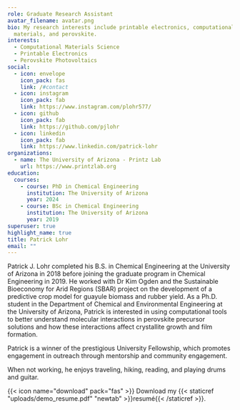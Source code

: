 ```yaml
---
role: Graduate Research Assistant
avatar_filename: avatar.png
bio: My research interests include printable electronics, computational
  materials, and perovskite.
interests:
  - Computational Materials Science
  - Printable Electronics
  - Perovskite Photovoltaics
social:
  - icon: envelope
    icon_pack: fas
    link: /#contact
  - icon: instagram
    icon_pack: fab
    link: https://www.instagram.com/plohr577/
  - icon: github
    icon_pack: fab
    link: https://github.com/pjlohr
  - icon: linkedin
    icon_pack: fab
    link: https://www.linkedin.com/patrick-lohr
organizations:
  - name: The University of Arizona - Printz Lab
    url: https://www.printzlab.org
education:
  courses:
    - course: PhD in Chemical Engineering
      institution: The University of Arizona
      year: 2024
    - course: BSc in Chemical Engineering
      institution: The University of Arizona
      year: 2019
superuser: true
highlight_name: true
title: Patrick Lohr
email: ""
---
```

Patrick J. Lohr completed his B.S. in Chemical Engineering at the University of Arizona in 2018 before joining the graduate program in Chemical Engineering in 2019. He worked with Dr Kim Ogden and the Sustainable Bioeconomy for Arid Regions (SBAR) project on the development of a predictive crop model for guayule biomass and rubber yield. As a Ph.D. student in the Department of Chemical and Environmental Engineering at the University of Arizona, Patrick is interested in using computational tools to better understand molecular interactions in perovskite precursor solutions and how these interactions affect crystallite growth and film formation.



Patrick is a winner of the prestigious University Fellowship, which promotes engagement in outreach through mentorship and community engagement.

When not working, he enjoys traveling, hiking, reading, and playing drums and guitar.

{{< icon name="download" pack="fas" >}} Download my {{< staticref "uploads/demo_resume.pdf" "newtab" >}}resumé{{< /staticref >}}.